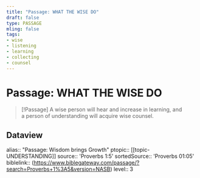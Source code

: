 ```yaml
---
title: "Passage: WHAT THE WISE DO"
draft: false
type: PASSAGE
mling: false
tags:
- wise
- listening
- learning
- collecting
- counsel
---
```


# Passage: WHAT THE WISE DO
> [!Passage]
> A wise person will hear and increase in learning, and a person of understanding will acquire wise counsel.

## Dataview
alias:: "Passage: Wisdom brings Growth"
ptopic:: [[topic-UNDERSTANDING]]
source:: 'Proverbs 1:5'
sortedSource:: 'Proverbs 01:05'
biblelink:: (https://www.biblegateway.com/passage/?search=Proverbs+1%3A5&version=NASB)
level:: 3
